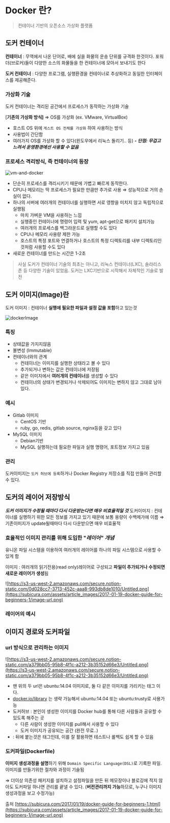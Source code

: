 # Docker 란?

> 컨테이너 기반의 오픈소스 가상화 플랫폼

## 도커 컨테이너

**컨테이너** : 무역에서 나온 단어로, 배에 실을 화물의 운송 단위를 규격화 한것이다.
포워더(브로커)들이 다양한 소스의 화물들을 한 컨테이너에 모아서 보내기도 한다

**도커 컨테이너** : 다양한 프로그램, 실행환경을 컨테이너로 추상화하고 동일한 인터페이스를 제공해준다.

### 가상화 기술

도커 컨테이너는 격리된 공간에서 프로세스가 동작하는 가상화 기술

[**기존의 가상화 방식]** 
⇒ OS를 가상화 (ex. VMware, VirtualBox)
- 호스트 OS 위에 `게스트 OS 전체를 가상화` 하여 사용하는 방식
- 사용법이 간단함
- 여러가지 OS를 가상화 할 수 있다(윈도우에서 리눅스 돌리기.. 등)
***- 단점: 무겁고 느려서 운영환경에선 사용할 수 없음***

 

### 프로세스 격리방식, 즉 컨테이너의 등장

![vm-and-docker](https://subicura.com/assets/article_images/2017-01-19-docker-guide-for-beginners-1/vm-vs-docker.png)

- 단순히 프로세스를 격리시키기 때문에 가볍고 빠르게 동작한다.
- CPU나 메모리는 딱 프로세스가 필요한 만큼만 추가로 사용 ⇒ 성능적으로 거의 손실이 없다.
- 하나의 서버에 여러개의 컨테이너를 실행하면 서로 영향을 미치지 않고 독립적으로 실행됨
    - 마치 가벼운 VM을 사용하는 느낌
    - 실행중인 컨테이너에 명령어 입력 및 yum, apt-get으로 패키지 설치가능
    - 여러개의 프로세스를 백그라운드로 실행할 수도 있다
    - CPU나 메모리 사용량 제한 가능
    - 호스트의 특정 포트와 연결하거나 호스트의 특정 디렉토리를 내부 디렉토리인 것처럼 사용할 수도 있다
- 새로운 컨테이너를 만드는 시간은 1-2초

> 사실 도커가 컨테이너 기술의 최초는 아니고, 리눅스 컨테이너(LXC), 솔라리스 존 등 다양한 기술이 있었음. 도커는 LXC기반으로 시작해서 자체적인 기술로 발전

## 도커 이미지(Image)란

도커 이미지 : 컨테이너 **실행에 필요한 파일과 설정 값을 포함**하고 있는것

![dockerImage](https://subicura.com/assets/article_images/2017-01-19-docker-guide-for-beginners-1/docker-image.png)

### 특징

- 상태값을 가지지않음
- 불변성 (Immutable)
- 컨테이너와의 관계
    - 컨테이너는 이미지를 실행한 상태라고 볼 수 있다
    - 추가되거나 변하는 값은 컨테이너에 저장됨
    - 같은 이미지에서 **여러개의 컨테이너**를 생성할 수 있다
    - 컨테이너의 상태가 변경되거나 삭제되어도 이미지는 변하지 않고 그대로 남아있다.

### 예시

- Gitlab 이미지
    - CentOS 기반
    - ruby, go, redis, gitlab source, nginx등을 갖고 있다
- MySQL 이미지
    - Debian기반
    - MySQL 실행하는데 필요한 파일과 실행 명령어, 포트정보 가지고 있음

### 관리

도커이미지는 `도커 허브에 등록`하거나 Docker Registry 저장소를 직접 만들어 관리할 수 있다.


## 도커의 레이어 저장방식

***도커 이미지가 수정될 때마다 다시 다운받는다면 매우 비효율적일 것***
도커이미지 : 컨테이너를 실행하기 위한 모든 정보를 가지고 있기 때문에 보통 용량이 수백메가에 이름 
⇒ 기존이미지가 update될때마다 다시 다운받으면 매우 비효율적

### 효율적인 이미지 관리를 위해 도입한 "*레이어" 개념*

유니온 파일 시스템을 이용하여 여러개의 레이어를 하나의 파일 시스템으로 사용할 수 있게 함

이미지 : 여러개의 읽기전용(read only)레이어로 구성되고 **파일이 추가되거나 수정되면 새로운 레이어가 생성**됨

![https://s3-us-west-2.amazonaws.com/secure.notion-static.com/0d028cc7-3713-452c-aaa8-993db8de1010/Untitled.png](https://subicura.com/assets/article_images/2017-01-19-docker-guide-for-beginners-1/image-url.png)

### 레이어의 예시




## 이미지 경로와 도커파일

### url 방식으로 관리하는 이미지

![https://s3-us-west-2.amazonaws.com/secure.notion-static.com/a379bb05-95b8-4f1c-a212-3b35152d66e3/Untitled.png](https://s3-us-west-2.amazonaws.com/secure.notion-static.com/a379bb05-95b8-4f1c-a212-3b35152d66e3/Untitled.png)

- 맨 위의 두 url은 ubuntu:14.04 이미지로, 둘 다 같은 이미지를 가리키는 태그 이다.
- [docker.io/library](http://docker.io/library) 는 생략 가능해서 ubuntu:14.04 또는 ubuntu:trusty로 사용가능
- 도커허브 : 본인이 생성한 이미지를 Docker hub를 통해 다른 사람들과 공유할 수 있도록 해주는 곳
    - 다른 사람이 생성한 이미지를 pull해서 사용할 수 있다
    - 도커 이미지가 공유되는 공간 (완전 무료..)
- : 뒤에 붙는것은 태그인데, 이를 잘 활용하면 테스트나 롤백도 쉽게 할 수 있음

### 도커파일(Dockerfile)

**이미지 생성과정을 설명**하기 위해 `Domain Specific Language(DSL)`로 기록한 파일. 이미지를 만들기위한 절차와 과정이 기술됨

⇒ 더이상 의존성 패키지를 설치하고 설정파일을 만든 뒤 메모장이나 블로깅에 적지 않아도 도커파일 하나면 관리를 끝낼 수 있다. (**버전관리까지 가능**하므로, 누구나 이미지 생성과정을 보고 수정가능)

출처
[https://subicura.com/2017/01/19/docker-guide-for-beginners-1.html](https://subicura.com/assets/article_images/2017-01-19-docker-guide-for-beginners-1/image-url.png)


